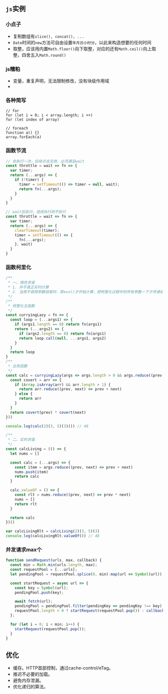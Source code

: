 ## `js`实例
### 小点子
- 复制数组有`slice(), concat(), ...`
- `Date`时间的`new`方法可自由设置`年月日小时分`，以此来构造想要的任何时间
- 取整，应该用内置`Math.floor()`向下取整，对应的还有`Math.ceil()`向上取整，四舍五入`Math.round()`
### js糟粕
- 变量，重复声明，无法限制修改，没有块级作用域
- 
### 各种简写
```
// for
for (let i = 0; i < array.length; i ++)
for (let index of array)

// foreach
function a() {}
array.forEach(a)
```
### 函数节流
``` javascript
// 先执行一次，后续点击无效，必须满足wait
const throttle = wait => fn => {
  var timer;
  return (...args) => {
    if (!timer) {
      timer = setTimeout(() => timer = null, wait);
      return fn(...args);
    }
  }
}

// wait后执行，连续执行则不执行
const throttle = wait => fn => {
  var timer;
  return (...args) => {
    clearTimeout(timer);
    timer = setTimeout(() => {
      fn(...args);
    }, wait)
  }
}
```
### 函数柯里化
``` javascript
/**
 * 一、惰性求值
 * 1. 并不真正实时计算
 * 2. 当用不调用参数结尾时，即xxx()才开始计算，把柯里化过程中的所有参数一下子传递给目标函数进行计算
 */
/**
 * 柯里化主函数
 */
const curryingLazy = fn => {
  const loop = (...args1) => {
    if (args1.length == 0) return fn(args1)
    return (...args2) => {
      if (args2.length == 0) return fn(args1)
      return loop.call(null, ...args1, args2)
    }
  }
  return loop
}
/**
 * 业务函数
 */
const calc = curryingLazy(args => args.length > 0 && args.reduce((prev, next) => {
  const covert = arr => {
    if (Array.isArray(arr) && arr.length > 1) {
      return arr.reduce((prev, next) => prev + next)
    } else {
      return arr
    }
  }
  return covert(prev) * covert(next)
}))

console.log(calc(2)(3, 5)(3)()) // 48

/**
 * 二、实时求值
 */
const calcLiving = (() => {
  let nums = []

  const calc = (...args) => {
    const item = args.reduce((prev, next) => prev + next)
    nums.push(item)
    return calc
  }

  calc.valueOf = () => {
    const rlt = nums.reduce((prev, next) => prev * next)
    nums = []
    return rlt
  }

  return calc
})()

var calcLivingRlt = calcLiving(2)(3, 5)(3)
console.log(calcLivingRlt.valueOf()) // 48
```

### 并发请求max个
``` javascript
function sendRequest(urls, max, callback) {
  const min = Math.min(urls.length, max);
  const requestPool = [...urls];
  let pendingPool = requestPool.splice(0, min).map(url => Symbol(url));

  const startRequest = async url => {
    const key = Symbol(url);
    pendingPool.push(key);

    await fetch(url);
    pendingPool = pendingPool.filter(pendingKey => pendingKey !== key);
    requestPool.length > 0 ? startRequest(requestPool.pop()) : callback();
  };

  for (let i = 0; i < min; i++) {
    startRequest(requestPool.pop());
  }
}
```

## 优化
- 缓存。HTTP首部控制，通过cache-control/eTag。
- 推迟不必要的加载。
- 避免内存泄漏。
- 优化递归的算法。

